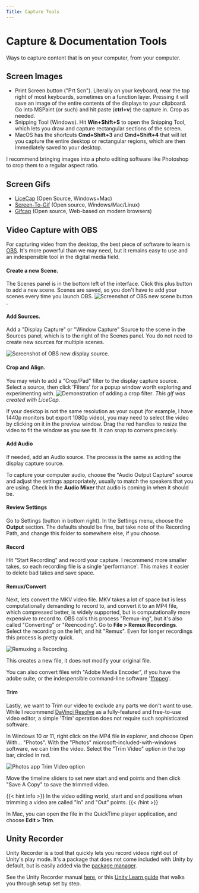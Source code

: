```yaml
---
Title: Capture Tools
---
```

# Capture & Documentation Tools

Ways to capture content that is on your computer, from your computer.

## Screen Images
- Print Screen button ("Prt Scn"). Literally on your keyboard, near the top right of most keyboards, sometimes on a function layer. Pressing it will save an image of the entire contents of the displays to your clipboard. Go into MSPaint (or such) and hit paste (**ctrl+v**) the capture in. Crop as needed.
- Snipping Tool (Windows). Hit **Win+Shift+S** to open the Snipping Tool, which lets you draw and capture rectangular sections of the screen.
- MacOS has the shortcuts **Cmd+Shift+3** and **Cmd+Shift+4** that will let you capture the entire desktop or rectangular regions, which are then immediately saved to your desktop.

I recommend bringing images into a photo editing software like Photoshop to crop them to a regular aspect ratio.

## Screen Gifs
- [LiceCap](https://www.cockos.com/licecap/) (Open Source, Windows+Mac)
- [Screen-To-Gif](https://www.screentogif.com) (Open source, Windows/Mac/Linux)
- [Gifcap](https://gifcap.dev/) (Open source, Web-based on modern browsers)

## Video Capture with OBS
For capturing video from the desktop, the best piece of software to learn is [OBS](https://obsproject.com/). It's more powerful than we may need, but it remains easy to use and an indespensible tool in the digital media field.

#### Create a new Scene.
The Scenes panel is in the bottom left of the interface. Click this plus button to add a new scene. Scenes are saved, so you don't have to add your scenes every time you launch OBS.
![Screenshot of OBS new scene button](/images/digital-media/capture-tools/obs-new-scene.png).

#### Add Sources.
Add a "Display Capture" or "Window Capture" Source to the scene in the Sources panel, which is to the right of the Scenes panel. You do not need to create new sources for multiple scenes.

![Screenshot of OBS new display source](/images/digital-media/capture-tools/obs-display-capture.png).

#### Crop and Align.
You may wish to add a "Crop/Pad" filter to the display capture source. Select a source, then click 'Filters' for a popup window worth exploring and experimenting with. ![Demonstration of adding a crop filter](/images/digital-media/capture-tools/obs-crop-filter.gif). *This gif was created with LiceCap.*

If your desktop is not the same resolution as your ouput (for example, I have 1440p monitors but export 1080p video), you may need to select the video by clicking on it in the preview window. Drag the red handles to resize the video to fit the window as you see fit. It can snap to corners precisely.

#### Add Audio
If needed, add an Audio source. The process is the same as adding the display capture source.

To capture your computer audio, choose the "Audio Output Capture" source and adjust the settings appropriately, usually to match the speakers that you are using. Check in the **Audio Mixer** that audio is coming in when it should be.

#### Review Settings
Go to Settings (button in bottom right). In the Settings menu, choose the **Output** section. The defaults should be fine, but take note of the Recording Path, and change this folder to somewhere else, if you choose.

#### Record
Hit "Start Recording" and record your capture. I recommend more smaller takes, so each recording file is a single 'performance'. This makes it easier to delete bad takes and save space.

#### Remux/Convert
Next, lets convert the MKV video file. MKV takes a lot of space but is less computationally demanding to record to, and convert it to an MP4 file, which compressed better, is widely supported, but is computationally more expensive to record to. OBS calls this process "Remux-ing", but it's also called "Converting" or "Reencoding". Go to **File > Remux Recordings**. Select the recording on the left, and hit "Remux". Even for longer recordings this process is pretty quick.

![Remuxing a Recording](/images/digital-media/capture-tools/obs-remux.gif).

This creates a new file, it does not modify your original file.

You can also convert files with "Adobe Media Encoder", if you have the adobe suite, or the indespensible command-line software '[ffmpeg](https://ffmpeg.org/)'.

#### Trim
Lastly, we want to Trim our video to exclude any parts we don't want to use. While I recommend [DaVinci Resolve](https://www.blackmagicdesign.com/products/davinciresolve/) as a fully-featured and free-to-use video editor, a simple 'Trim' operation does not require such sophisticated software.

In Windows 10 or 11, right click on the MP4 file in explorer, and choose Open With... "Photos". With the "Photos" microsoft-included-with-windows software, we can trim the video.  Select the "Trim Video" option in the top bar, circled in red.

![Photos app **Trim Video** option](/images/digital-media/capture-tools/photos-trim.png)

Move the timeline sliders to set new start and end points and then click "Save A Copy" to save the trimmed video.

{{< hint info >}}
In the video editing world, start and end positions when trimming a video are called "In" and "Out" points.
{{< /hint >}}

In Mac, you can open the file in the QuickTime player application, and choose **Edit > Trim**.

## Unity Recorder
Unity Recorder is a tool that quickly lets you record videos right out of Unity's play mode. It's a package that does not come included with Unity by default, but is easily added via the [package manager](https://www.youtube.com/watch?v=cyL9HwRs8Sk).

See the Unity Recorder manual [here](https://unitytech.github.io/unity-recorder/manual/index.html), or this [Unity Learn guide](https://learn.unity.com/tutorial/working-with-unity-recorder) that walks you through setup set by step.
